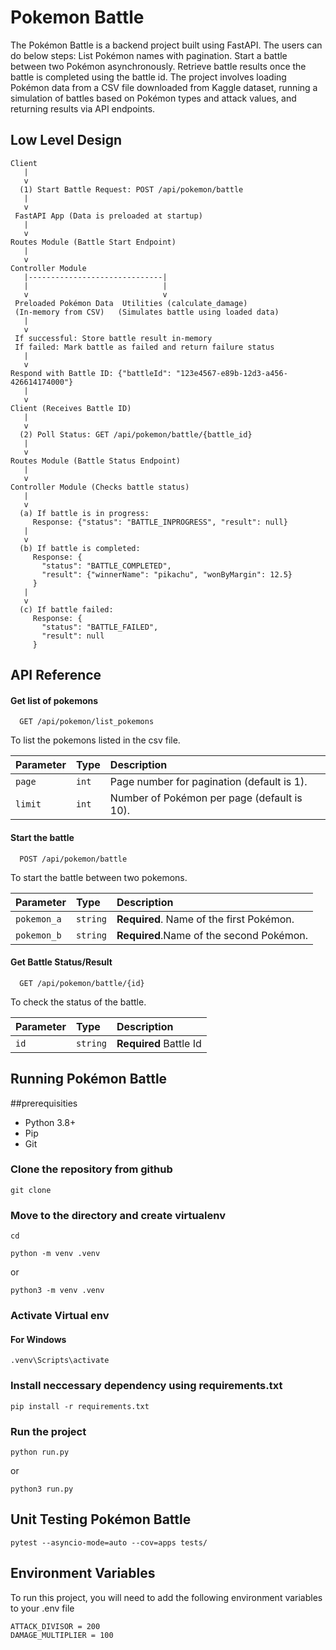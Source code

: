 
# Pokemon Battle

The Pokémon Battle is a backend project built using FastAPI. The users can do below steps:
List Pokémon names with pagination.
Start a battle between two Pokémon asynchronously.
Retrieve battle results once the battle is completed using the battle id.
The project involves loading Pokémon data from a CSV file downloaded from Kaggle dataset, running a simulation of battles based on Pokémon types and attack values, and returning results via API endpoints.


## Low Level Design
```
Client
   |
   v
  (1) Start Battle Request: POST /api/pokemon/battle
   |
   v
 FastAPI App (Data is preloaded at startup)
   |
   v
Routes Module (Battle Start Endpoint)
   |
   v
Controller Module
   |------------------------------|
   |                              |
   v                              v
 Preloaded Pokémon Data  Utilities (calculate_damage)
 (In-memory from CSV)   (Simulates battle using loaded data)
   |
   v
 If successful: Store battle result in-memory
 If failed: Mark battle as failed and return failure status
   |
   v
Respond with Battle ID: {"battleId": "123e4567-e89b-12d3-a456-426614174000"}
   |
   v
Client (Receives Battle ID)
   |
   v
  (2) Poll Status: GET /api/pokemon/battle/{battle_id}
   |
   v
Routes Module (Battle Status Endpoint)
   |
   v
Controller Module (Checks battle status)
   |
   v
  (a) If battle is in progress:
     Response: {"status": "BATTLE_INPROGRESS", "result": null}
   |
   v
  (b) If battle is completed:
     Response: {
       "status": "BATTLE_COMPLETED",
       "result": {"winnerName": "pikachu", "wonByMargin": 12.5}
     }
   |
   v
  (c) If battle failed:
     Response: {
       "status": "BATTLE_FAILED",
       "result": null
     }

```




## API Reference

#### Get list of pokemons

```http
  GET /api/pokemon/list_pokemons
```

To list the pokemons listed in the csv file.

| Parameter | Type     | Description                |
| :-------- | :------- | :------------------------- |
| `page` | `int` | Page number for pagination (default is 1). |
| `limit`| `int` | Number of Pokémon per page (default is 10).|

#### Start the battle

```http
  POST /api/pokemon/battle
```
To start the battle between two pokemons.

| Parameter | Type     | Description                       |
| :-------- | :------- | :-------------------------------- |
| `pokemon_a`      | `string` | **Required**. Name of the first Pokémon. |
|`pokemon_b`|`string`|**Required**.Name of the second Pokémon.|

#### Get Battle Status/Result

```http
  GET /api/pokemon/battle/{id}
```
To check the status of the battle. 

| Parameter | Type     | Description                |
| :-------- | :------- | :------------------------- |
| `id` | `string` |**Required** Battle Id |


## Running Pokémon Battle

##prerequisities
* Python 3.8+
* Pip
* Git


### Clone the repository from github

```
git clone 
```
### Move to the directory and create virtualenv

```
cd 
```

```
python -m venv .venv
```
or 

```
python3 -m venv .venv
```

### Activate Virtual env

#### For Windows
```
.venv\Scripts\activate
```

### Install neccessary dependency using requirements.txt

```
pip install -r requirements.txt
```


### Run the project

```
python run.py
```

or 

```
python3 run.py
```

## Unit Testing Pokémon Battle

```
pytest --asyncio-mode=auto --cov=apps tests/
```
## Environment Variables

To run this project, you will need to add the following environment variables to your .env file

```
ATTACK_DIVISOR = 200
DAMAGE_MULTIPLIER = 100
```


